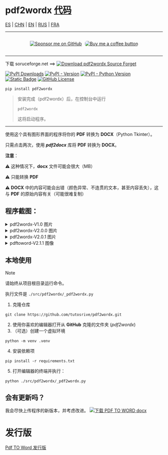 # pdf2wordx [代码](https://github.com/tutosrive/pdf2wordx/tree/main/src/pdf2wordx/)

[ES](../README.md) | [CHN](https://github.com/tutosrive/pdf2wordx/blob/main/README/readme_pdf2wordx_chn.md) | [EN](https://github.com/tutosrive/pdf2wordx/blob/main/README/readme_pdf2wordx_en.md) | [RUS](https://github.com/tutosrive/pdf2wordx/blob/main/README/readme_pdf2wordx_rus.md) | [FRA](https://github.com/tutosrive/pdf2wordx/blob/main/README/readme_pdf2wordx_fra.md)

---

<div style="display: flex; align-items: center; justify-content: center; margin: 10px 0; gap: 10px; max-height: 48px; height: 48px;">
  <a href="https://github.com/sponsors/tutosrive" target="_blank">
  <img src="https://img.shields.io/badge/Sponsor-%F0%9F%92%96%20tutosrive-orange?style=for-the-badge&logo=github" alt="Sponsor me on GitHub">
</a>
  <a href="https://www.buymeacoffee.com/tutosrive">
    <img 
      src="https://img.buymeacoffee.com/button-api/?text=Buy me a coffee&emoji=☕&slug=tutosrive&button_colour=FFDD00&font_colour=000000&font_family=Cookie&outline_colour=000000&coffee_colour=ffffff" 
      style="height: 48px; width: auto; object-fit: contain; border-radius: 6px;" 
      alt="Buy me a coffee button">
  </a>
</div>

---

下载 soruceforge.net ==> [![Download pdf2wordx Source Forget](https://img.shields.io/sourceforge/dt/pdf-to-word-docx.svg)](https://sourceforge.net/projects/pdf-to-word-docx/files/latest/download)

<!-- Badges -->
  <div>
<!-- Total downloads -->
    <a href="https://pepy.tech/projects/pdf2wordx"><img src="https://static.pepy.tech/badge/pdf2wordx" alt="PyPI Downloads"></a>
<!-- Versión actual -->
    <a href="https://pypi.org/project/pdf2wordx/"><img alt="PyPI - Version" src="https://img.shields.io/pypi/v/pdf2wordx?label=pdf2wordx"></a>
<!-- Python versions supported -->
    <a href="https://python.org/"><img alt="PyPI - Python Version" src="https://img.shields.io/pypi/pyversions/pdf2wordx"></a> 
<!-- Author -->
    <a href="https://github.com/tutosrive"><img alt="Static Badge" src="https://img.shields.io/badge/Tutos%20Rive-Author-brightgreen"></a>
<!-- Licencia -->
    <a href="https://raw.githubusercontent.com/tutosrive/pdf2wordx/main/LICENSE"><img alt="GitHub License" src="https://img.shields.io/github/license/tutosrive/pdf2wordx"></a>
  </div>

```shell
pip install pdf2wordx
```
> 安装完成（pdf2wordx）后，在控制台中运行
> ```shell
> pdf2wordx
> ```
> 这将启动程序。

---

使用这个具有图形界面的程序将你的 **PDF** 转换为 **DOCX**（Python Tkinter）。

只需点击两次，使用 ***pdf2docx*** 库将 **PDF** 转换为 **DOCX**。

**注意**：

⚠ 这种情况下，**docx** 文件可能会很大（MB）

⚠ 只能转换 **PDF**

⚠ **DOCX** 中的内容可能会出错（颜色异常、不连贯的文本，甚至内容丢失），这与 **PDF** 的原始内容有关（可能很难复制）

## 程序截图：

<details>
    <summary>pdf2wordx-V1.0 图片</summary>
    <div style="display: grid; grid-template-columns: 1fr 1fr; grid-template-rows: 1fr">
        <div style="text-align:center; margin:34px">
            <p>图片 1:</p>
            <image style="max-width:100%; box-shadow: 1px 2px 61px #000d83; border-radius: 23px" name="img1" src="https://github.com/tutosrive/images-projects-srm-trg/raw/main/img-pdftoword/v1.0-Alpha/v1alpha-1.png">
        </div>
        <div style="text-align:center; margin:34px">
            <p>图片 2:</p>
            <image style="max-width:100%; box-shadow: 1px 2px 61px #000d83; border-radius: 23px" name="img1" src="https://github.com/tutosrive/images-projects-srm-trg/raw/main/img-pdftoword/v1.0-Alpha/v1alpha-2.png">
        </div>
    </div>
    <div style="text-align:center; margin:34px auto 113px auto">
        <p>图片 3:</p>
        <image style="max-width:80%; box-shadow: 1px 2px 61px #000d83; border-radius: 23px" name="img1" src="https://github.com/tutosrive/images-projects-srm-trg/raw/main/img-pdftoword/v1.0-Alpha/v1alpha-3.png">
    </div>
</details>

<details>
    <summary>pdf2wordx-V2.0.0 图片</summary>
    <div style="grid-template-columns: 1fr 1fr;grid-template-rows: 1fr 1fr;display:grid">
        <div style="text-align:center;margin:34px">
            <p>图片 1:</p>
            <image style="max-width:100%; box-shadow: 1px 2px 61px #000d83; border-radius: 23px" name="img1" src="https://github.com/tutosrive/images-projects-srm-trg/raw/main/img-pdftoword/v2.0.0-IMG/v2.0.0-1.webp">
        </div>
        <div style="text-align:center;margin:34px">
            <p>图片 2:</p>
            <image style="max-width:100%; box-shadow: 1px 2px 61px #000d83; border-radius: 23px" name="img1" src="https://github.com/tutosrive/images-projects-srm-trg/raw/main/img-pdftoword/v2.0.0-IMG/v2.0.0-2.webp">
        </div>
        <div style="text-align:center;margin:34px">
            <p>图片 3:</p>
            <image style="max-width:100%; box-shadow: 1px 2px 61px #000d83; border-radius: 23px" name="img1" src="https://github.com/tutosrive/images-projects-srm-trg/raw/main/img-pdftoword/v2.0.0-IMG/v2.0.0-3.webp">
        </div>
        <div style="text-align:center;margin:34px">
            <p>图片 4:</p>
            <image style="max-width:100%; box-shadow: 1px 2px 61px #000d83; border-radius: 23px" name="img1" src="https://github.com/tutosrive/images-projects-srm-trg/raw/main/img-pdftoword/v2.0.0-IMG/v2.0.0-4.webp">
        </div>
    </div>
    <div style="text-align:center;margin:34px auto 63px auto; text-align:center">
        <p>图片 5:</p>
        <image style="width:50%; box-shadow: 1px 2px 61px #000d83; border-radius: 23px" name="img1" src="https://github.com/tutosrive/images-projects-srm-trg/raw/main/img-pdftoword/v2.0.0-IMG/v2.0.0-5.png">
    </div>
</details>

<div style="grid-template-columns: 1fr 1fr; display:inline-flex">
    <details>
        <summary>pdf2wordx-V2.0.1 图片</summary>
        <div style="text-align:center;margin:34px">
            <p>图片 1:</p>
            <img style="max-width:100%; box-shadow: 1px 2px 61px #000d83; border-radius: 23px" name="img1" src="https://github.com/tutosrive/images-projects-srm-trg/raw/main/img-pdftoword/v2.0.1-IMG/v2.0.1-1.png">
        </div>
        <div style="text-align:center;margin:34px">
            <p>图片 2:</p>
            <img style="max-width:100%; box-shadow: 1px 2px 61px #000d83; border-radius: 23px" name="img2" src="https://github.com/tutosrive/images-projects-srm-trg/raw/main/img-pdftoword/v2.0.1-IMG/v2.0.1-2.png">
        </div>
    </details>
</div>

<details>
  <summary>pdftoword-V2.1.1 图像</summary>
  <div style="display: grid; grid-template-columns: 1fr 1fr; grid-template-rows: 1fr">
    <div style="text-align:center; margin:34px">
      <p>图像 1：主界面</p>
      <image style="max-width:100%; box-shadow: 1px 2px 61px #000d83; border-radius: 23px" name="img1" src="https://cdn.jsdelivr.net/gh/tutosrive/images-projects-srm-trg@main/img-pdftoword/v2.1.2-IMG/pdf2wordx-v2.1.1-1.png">
    </div>
    <div style="text-align:center; margin:34px">
      <p>图像 2：开源许可证</p>
      <image style="max-width:100%; box-shadow: 1px 2px 61px #000d83; border-radius: 23px" name="img2" src="https://cdn.jsdelivr.net/gh/tutosrive/images-projects-srm-trg@main/img-pdftoword/v2.1.2-IMG/pdf2wordx-v2.1.1-2.png">
    </div>
  </div>
  <div style="text-align:center; margin:34px auto 113px auto">
    <p>图像 3：使用程序的帮助</p>
    <image style="max-width:80%; box-shadow: 1px 2px 61px #000d83; border-radius: 23px" name="img3" src="https://cdn.jsdelivr.net/gh/tutosrive/images-projects-srm-trg@main/img-pdftoword/v2.1.2-IMG/pdf2wordx-v2.1.1-3.png">
  </div>
</details>

## 本地使用

> [!NOTE]
> 请始终从项目根目录运行命令。
> 
> 执行文件是 `./src/pdf2wordx/_pdf2wordx.py`

1. 克隆仓库
```shell
git clone https://github.com/tutosrive/pdf2wordx.git
```
2. 使用你喜欢的编辑器打开从 **GitHub** 克隆的文件夹 (_pdf2wordx_)
3. （可选）创建一个虚拟环境
```shell
python -m venv .venv
```
4. 安装依赖项
```shell
pip install -r requirements.txt
```
5. 打开编辑器的终端并执行：
```shell
python ./src/pdf2wordx/_pdf2wordx.py
```


## 会有更新吗？

我会尽快上传程序的新版本，并考虑改进。
<a href="https://sourceforge.net/p/pdf-to-word-docx/"><img alt="下载 PDF TO WORD docx" src="https://sourceforge.net/sflogo.php?type=17&amp;group_id=3784635" width=200></a>

# 发行版

<a href="https://github.com/tutosrive/pdf2wordx/releases/">Pdf TO Word 发行版</a>
